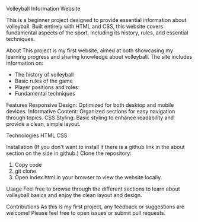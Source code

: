 Volleyball Information Website

This is a beginner project designed to provide essential information about volleyball. Built entirely with HTML and CSS, this website covers fundamental aspects of the sport, including its history, rules, and essential techniques.


About
This project is my first website, aimed at both showcasing my learning progress and sharing knowledge about volleyball. The site includes information on:
- The history of volleyball
- Basic rules of the game
- Player positions and roles
- Fundamental techniques


Features
Responsive Design: Optimized for both desktop and mobile devices.
Informative Content: Organized sections for easy navigation through topics.
CSS Styling: Basic styling to enhance readability and provide a clean, simple layout.

Technologies
HTML
CSS

Installation
(If you don't want to install it there is a github link in the about section on the side in github.)
Clone the repository:
1. Copy code
2. git clone 
3. Open index.html in your browser to view the website locally.

Usage
Feel free to browse through the different sections to learn about volleyball basics and enjoy the clean layout and design.

Contributions
As this is my first project, any feedback or suggestions are welcome! Please feel free to open issues or submit pull requests.
